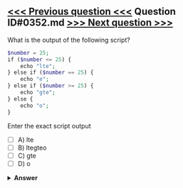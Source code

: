 [<<< Previous question <<<](0351.md)   Question ID#0352.md   [>>> Next question >>>](0353.md)
---

What is the output of the following script?

```php
$number = 25;
if ($number <= 25) {
    echo "lte";
} else if ($number == 25) {
    echo "e";
} else if ($number >= 25) {
    echo "gte";
} else {
    echo "o";
}
```
Enter the exact script output

- [ ] A) lte
- [ ] B) ltegteo
- [ ] C) gte
- [ ] D) o

<details><summary><b>Answer</b></summary>
<p>
  Answer: <strong>A</strong>
</p>
</details>
